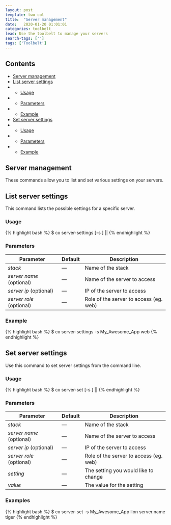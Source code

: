 ```yaml
---
layout: post
template: two-col
title:  "Server management"
date:   2020-01-20 01:01:01
categories: toolbelt
lead: Use the toolbelt to manage your servers
search-tags: ['']
tags: ['Toolbelt']
---
```


<h2>Contents</h2>
<ul class="page-toc">
    <li><a href="#about">Server management</a></li>
    <li><a href="#list">List server settings</a></li>
            <li>
                <ul>
                <li><a href="#usage">Usage</a></li>
                </ul>
            </li>
            <li>
                <ul>
                <li><a href="#params">Parameters</a></li>
                </ul>
            </li>
            <li>
                <ul>
                <li><a href="#example">Example</a></li>
                </ul>
            </li>
    <li><a href="#set">Set server settings</a></li>
            <li>
                <ul>
                <li><a href="#usage2">Usage</a></li>
                </ul>
            </li>
            <li>
                <ul>
                <li><a href="#params2">Parameters</a></li>
                </ul>
            </li>
            <li>
                <ul>
                <li><a href="#example2">Example</a></li>
                </ul>
            </li>
</ul>

<h2 id="about">Server management</h2>
These commands allow you to list and set various settings on your servers.

<h2 id="list">List server settings</h2>
This command lists the possible settings for a specific server.

<h3 id="usage">Usage</h3>
{% highlight bash %}
$ cx server-settings [-s <stack>] <server name>|<server ip>|<server role>
{% endhighlight %}

<h3 id="params">Parameters</h3>
<table class='table table-bordered table-striped table-small'>
    <thead>
        <tr>
            <th align="center">Parameter</th>
            <th align="center">Default</th>
            <th align="center">Description</th>
        </tr>
    </thead>
    <tbody>
        <tr>
            <td><i>stack</i></td>
            <td>&mdash;</td>
            <td>Name of the stack</td>
        </tr>
        <tr>
            <td><i>server name</i> (optional)</td>
            <td>&mdash;</td>
            <td>Name of the server to access</td>
        </tr>
        <tr>
            <td><i>server ip</i> (optional)</td>
            <td>&mdash;</td>
            <td>IP of the server to access</td>
        </tr>
        <tr>
            <td><i>server role</i> (optional)</td>
            <td>&mdash;</td>
            <td>Role of the server to access (eg. web)</td>
        </tr>
    </tbody>
</table>

<h3 id="example">Example</h3>
{% highlight bash %}
$ cx server-settings -s My_Awesome_App web
{% endhighlight %}

<h2 id="set">Set server settings</h2>
Use this command to set server settings from the command line.

<h3 id="usage2">Usage</h3>
{% highlight bash %}
$ cx server-set [-s <stack>] <server name>|<server ip>|<server role> <setting> <value>
{% endhighlight %}

<h3 id="params2">Parameters</h3>

<table class='table table-bordered table-striped table-small'>
    <thead>
        <tr>
            <th align="center">Parameter</th>
            <th align="center">Default</th>
            <th align="center">Description</th>
        </tr>
    </thead>
    <tbody>
        <tr>
            <td><i>stack</i></td>
            <td>&mdash;</td>
            <td>Name of the stack</td>
        </tr>
        <tr>
            <td><i>server name</i> (optional)</td>
            <td>&mdash;</td>
            <td>Name of the server to access</td>
        </tr>
        <tr>
            <td><i>server ip</i> (optional)</td>
            <td>&mdash;</td>
            <td>IP of the server to access</td>
        </tr>
        <tr>
            <td><i>server role</i> (optional)</td>
            <td>&mdash;</td>
            <td>Role of the server to access (eg. web)</td>
        </tr>
       <tr>
            <td><i>setting</i></td>
            <td>&mdash;</td>
            <td>The setting you would like to change</td>
        </tr>
       <tr>
            <td><i>value</i></td>
            <td>&mdash;</td>
            <td>The value for the setting</td>
        </tr>        
    </tbody>
</table>

<h3 id="example2">Examples</h3>
{% highlight bash %}
$ cx server-set -s My_Awesome_App lion server.name tiger
{% endhighlight %}
